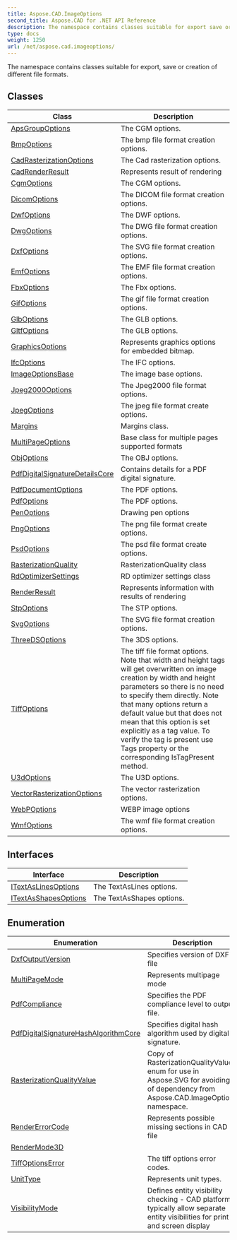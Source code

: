 ```yaml
---
title: Aspose.CAD.ImageOptions
second_title: Aspose.CAD for .NET API Reference
description: The namespace contains classes suitable for export save or creation of different file formats
type: docs
weight: 1250
url: /net/aspose.cad.imageoptions/
---
```

The namespace contains classes suitable for export, save or creation of different file formats.

## Classes

| Class | Description |
| --- | --- |
| [ApsGroupOptions](./apsgroupoptions/) | The CGM options. |
| [BmpOptions](./bmpoptions/) | The bmp file format creation options. |
| [CadRasterizationOptions](./cadrasterizationoptions/) | The Cad rasterization options. |
| [CadRenderResult](./cadrenderresult/) | Represents result of rendering |
| [CgmOptions](./cgmoptions/) | The CGM options. |
| [DicomOptions](./dicomoptions/) | The DICOM file format creation options. |
| [DwfOptions](./dwfoptions/) | The DWF options. |
| [DwgOptions](./dwgoptions/) | The DWG file format creation options. |
| [DxfOptions](./dxfoptions/) | The SVG file format creation options. |
| [EmfOptions](./emfoptions/) | The EMF file format creation options. |
| [FbxOptions](./fbxoptions/) | The Fbx options. |
| [GifOptions](./gifoptions/) | The gif file format creation options. |
| [GlbOptions](./glboptions/) | The GLB options. |
| [GltfOptions](./gltfoptions/) | The GLB options. |
| [GraphicsOptions](./graphicsoptions/) | Represents graphics options for embedded bitmap. |
| [IfcOptions](./ifcoptions/) | The IFC options. |
| [ImageOptionsBase](./imageoptionsbase/) | The image base options. |
| [Jpeg2000Options](./jpeg2000options/) | The Jpeg2000 file format options. |
| [JpegOptions](./jpegoptions/) | The jpeg file format create options. |
| [Margins](./margins/) | Margins class. |
| [MultiPageOptions](./multipageoptions/) | Base class for multiple pages supported formats |
| [ObjOptions](./objoptions/) | The OBJ options. |
| [PdfDigitalSignatureDetailsCore](./pdfdigitalsignaturedetailscore/) | Contains details for a PDF digital signature. |
| [PdfDocumentOptions](./pdfdocumentoptions/) | The PDF options. |
| [PdfOptions](./pdfoptions/) | The PDF options. |
| [PenOptions](./penoptions/) | Drawing pen options |
| [PngOptions](./pngoptions/) | The png file format create options. |
| [PsdOptions](./psdoptions/) | The psd file format create options. |
| [RasterizationQuality](./rasterizationquality/) | RasterizationQuality class |
| [RdOptimizerSettings](./rdoptimizersettings/) | RD optimizer settings class |
| [RenderResult](./renderresult/) | Represents information with results of rendering |
| [StpOptions](./stpoptions/) | The STP options. |
| [SvgOptions](./svgoptions/) | The SVG file format creation options. |
| [ThreeDSOptions](./threedsoptions/) | The 3DS options. |
| [TiffOptions](./tiffoptions/) | The tiff file format options. Note that width and height tags will get overwritten on image creation by width and height parameters so there is no need to specify them directly. Note that many options return a default value but that does not mean that this option is set explicitly as a tag value. To verify the tag is present use Tags property or the corresponding IsTagPresent method. |
| [U3dOptions](./u3doptions/) | The U3D options. |
| [VectorRasterizationOptions](./vectorrasterizationoptions/) | The vector rasterization options. |
| [WebPOptions](./webpoptions/) | WEBP image options |
| [WmfOptions](./wmfoptions/) | The wmf file format creation options. |
## Interfaces

| Interface | Description |
| --- | --- |
| [ITextAsLinesOptions](./itextaslinesoptions/) | The TextAsLines options. |
| [ITextAsShapesOptions](./itextasshapesoptions/) | The TextAsShapes options. |
## Enumeration

| Enumeration | Description |
| --- | --- |
| [DxfOutputVersion](./dxfoutputversion/) | Specifies version of DXF file |
| [MultiPageMode](./multipagemode/) | Represents multipage mode |
| [PdfCompliance](./pdfcompliance/) | Specifies the PDF compliance level to output file. |
| [PdfDigitalSignatureHashAlgorithmCore](./pdfdigitalsignaturehashalgorithmcore/) | Specifies digital hash algorithm used by digital signature. |
| [RasterizationQualityValue](./rasterizationqualityvalue/) | Copy of RasterizationQualityValue enum for use in Aspose.SVG for avoiding of dependency from Aspose.CAD.ImageOptions namespace. |
| [RenderErrorCode](./rendererrorcode/) | Represents possible missing sections in CAD file |
| [RenderMode3D](./rendermode3d/) |  |
| [TiffOptionsError](./tiffoptionserror/) | The tiff options error codes. |
| [UnitType](./unittype/) | Represents unit types. |
| [VisibilityMode](./visibilitymode/) | Defines entity visibility checking - CAD platforms typically allow separate entity visibilities for print and screen display |


